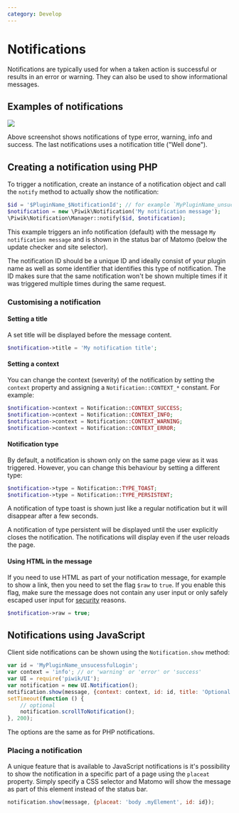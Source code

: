```yaml
---
category: Develop
---
```

# Notifications

Notifications are typically used for when a taken action is successful or results in an error or warning. They can also be used to show informational messages.

## Examples of notifications

<img src="/img/plugin_notifications.png"/>

Above screenshot shows notifications of type error, warning, info and success. The last notifications uses a notification title ("Well done").

## Creating a notification using PHP

To trigger a notification, create an instance of a notification object and call the `notify` method to actually show the notification:

```php
$id = '$PluginName_$NotificationId'; // for example `MyPluginName_unsucessfulLogin`.
$notification = new \Piwik\Notification('My notification message');
\Piwik\Notification\Manager::notify($id, $notification);
```

This example triggers an info notification (default) with the message `My notification message` and is shown in the status bar of Matomo (below the update checker and site selector).

The notification ID should be a unique ID and ideally consist of your plugin name as well as some identifier that identifies this type of notification. The ID makes sure that the same notification won't be shown multiple times if it was triggered multiple times during the same request.

### Customising a notification

#### Setting a title

A set title will be displayed before the message content.

```php 
$notification->title = 'My notification title';
```

#### Setting a context

You can change the context (severity) of the notification by setting the `context` property and assigning a `Notification::CONTEXT_*` constant. For example:

```php
$notification->context = Notification::CONTEXT_SUCCESS;
$notification->context = Notification::CONTEXT_INFO;
$notification->context = Notification::CONTEXT_WARNING;
$notification->context = Notification::CONTEXT_ERROR;
```

#### Notification type

By default, a notification is shown only on the same page view as it was triggered. However, you can change this behaviour by setting a different type:

```php
$notification->type = Notification::TYPE_TOAST;
$notification->type = Notification::TYPE_PERSISTENT;
```

A notification of type toast is shown just like a regular notification but it will disappear after a few seconds.

A notification of type persistent will be displayed until the user explicitly closes the notification. The notifications will display even if the user reloads the page.

#### Using HTML in the message

If you need to use HTML as part of your notification message, for example to show a link, then you need to set the flag `$raw` to `true`. If you enable this flag, make sure the message does not contain any user input or only safely escaped user input for [security](/guides/security-in-piwik) reasons.

```php
$notification->raw = true;
```

## Notifications using JavaScript

Client side notifications can be shown using the `Notification.show` method:

```javascript
var id = 'MyPluginName_unsucessfulLogin';
var context = 'info'; // or 'warning' or 'error' or 'success'
var UI = require('piwik/UI');
var notification = new UI.Notification();
notification.show(message, {context: context, id: id, title: 'Optional'});
setTimeout(function () {
    // optional
    notification.scrollToNotification();
}, 200);
```

The options are the same as for PHP notifications.

### Placing a notification

A unique feature that is available to JavaScript notifications is it's possibility to show the notification in a specific part of a page using the `placeat` property. Simply specify a CSS selector and Matomo will show the message as part of this element instead of the status bar.

```javascript
notification.show(message, {placeat: 'body .myElement', id: id});
```